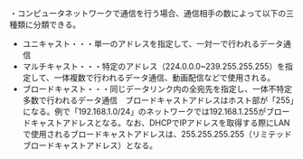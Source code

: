 ・コンピュータネットワークで通信を行う場合、通信相手の数によって以下の三種類に分類できる。
- ユニキャスト・・・単一のアドレスを指定して、一対一で行われるデータ通信
- マルチキャスト・・・特定のアドレス（224.0.0.0~239.255.255.255）を指定して、一体複数で行われるデータ通信、動画配信などで使用される。
- ブロードキャスト・・・同じデータリンク内の全宛先を指定し、一体不特定多数で行われるデータ通信　ブロードキャストアドレスはホスト部が「255」になる。例で「192.168.1.0/24」のネットワークでは192.168.1.255がブロードキャストアドレスとなる。なお、DHCPでIPアドレスを取得する際にLANで使用されるブロードキャストアドレスは、255.255.255.255（リミテッドブロードキャストアドレス）となる。

